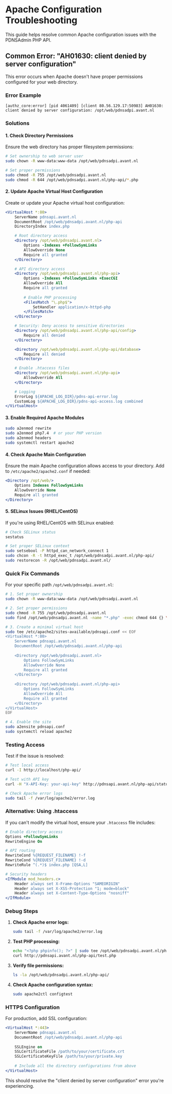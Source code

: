 # Apache Configuration Troubleshooting

This guide helps resolve common Apache configuration issues with the PDNSAdmin PHP API.

## Common Error: "AH01630: client denied by server configuration"

This error occurs when Apache doesn't have proper permissions configured for your web directory.

### Error Example
```
[authz_core:error] [pid 4061409] [client 80.56.129.17:50983] AH01630: client denied by server configuration: /opt/web/pdnsadpi.avant.nl
```

### Solutions

#### 1. Check Directory Permissions

Ensure the web directory has proper filesystem permissions:

```bash
# Set ownership to web server user
sudo chown -R www-data:www-data /opt/web/pdnsadpi.avant.nl

# Set proper permissions
sudo chmod -R 755 /opt/web/pdnsadpi.avant.nl
sudo chmod -R 644 /opt/web/pdnsadpi.avant.nl/php-api/*.php
```

#### 2. Update Apache Virtual Host Configuration

Create or update your Apache virtual host configuration:

```apache
<VirtualHost *:80>
    ServerName pdnsapi.avant.nl
    DocumentRoot /opt/web/pdnsadpi.avant.nl/php-api
    DirectoryIndex index.php

    # Root directory access
    <Directory /opt/web/pdnsadpi.avant.nl>
        Options -Indexes +FollowSymLinks
        AllowOverride None
        Require all granted
    </Directory>

    # API directory access
    <Directory /opt/web/pdnsadpi.avant.nl/php-api>
        Options -Indexes +FollowSymLinks +ExecCGI
        AllowOverride All
        Require all granted
        
        # Enable PHP processing
        <FilesMatch "\.php$">
            SetHandler application/x-httpd-php
        </FilesMatch>
    </Directory>

    # Security: Deny access to sensitive directories
    <Directory /opt/web/pdnsadpi.avant.nl/php-api/config>
        Require all denied
    </Directory>

    <Directory /opt/web/pdnsadpi.avant.nl/php-api/database>
        Require all denied
    </Directory>

    # Enable .htaccess files
    <Directory /opt/web/pdnsadpi.avant.nl/php-api>
        AllowOverride All
    </Directory>

    # Logging
    ErrorLog ${APACHE_LOG_DIR}/pdns-api-error.log
    CustomLog ${APACHE_LOG_DIR}/pdns-api-access.log combined
</VirtualHost>
```

#### 3. Enable Required Apache Modules

```bash
sudo a2enmod rewrite
sudo a2enmod php7.4  # or your PHP version
sudo a2enmod headers
sudo systemctl restart apache2
```

#### 4. Check Apache Main Configuration

Ensure the main Apache configuration allows access to your directory. Add to `/etc/apache2/apache2.conf` if needed:

```apache
<Directory /opt/web/>
    Options Indexes FollowSymLinks
    AllowOverride None
    Require all granted
</Directory>
```

#### 5. SELinux Issues (RHEL/CentOS)

If you're using RHEL/CentOS with SELinux enabled:

```bash
# Check SELinux status
sestatus

# Set proper SELinux context
sudo setsebool -P httpd_can_network_connect 1
sudo chcon -R -t httpd_exec_t /opt/web/pdnsadpi.avant.nl/php-api/
sudo restorecon -R /opt/web/pdnsadpi.avant.nl/
```

### Quick Fix Commands

For your specific path `/opt/web/pdnsadpi.avant.nl`:

```bash
# 1. Set proper ownership
sudo chown -R www-data:www-data /opt/web/pdnsadpi.avant.nl

# 2. Set proper permissions
sudo chmod -R 755 /opt/web/pdnsadpi.avant.nl
sudo find /opt/web/pdnsadpi.avant.nl -name "*.php" -exec chmod 644 {} \;

# 3. Create a minimal virtual host
sudo tee /etc/apache2/sites-available/pdnsapi.conf << EOF
<VirtualHost *:80>
    ServerName pdnsapi.avant.nl
    DocumentRoot /opt/web/pdnsadpi.avant.nl/php-api
    
    <Directory /opt/web/pdnsadpi.avant.nl>
        Options FollowSymLinks
        AllowOverride None
        Require all granted
    </Directory>
    
    <Directory /opt/web/pdnsadpi.avant.nl/php-api>
        Options FollowSymLinks
        AllowOverride All
        Require all granted
    </Directory>
</VirtualHost>
EOF

# 4. Enable the site
sudo a2ensite pdnsapi.conf
sudo systemctl reload apache2
```

### Testing Access

Test if the issue is resolved:

```bash
# Test local access
curl -I http://localhost/php-api/

# Test with API key
curl -H "X-API-Key: your-api-key" http://pdnsapi.avant.nl/php-api/status

# Check Apache error logs
sudo tail -f /var/log/apache2/error.log
```

### Alternative: Using .htaccess

If you can't modify the virtual host, ensure your `.htaccess` file includes:

```apache
# Enable directory access
Options +FollowSymLinks
RewriteEngine On

# API routing
RewriteCond %{REQUEST_FILENAME} !-f
RewriteCond %{REQUEST_FILENAME} !-d
RewriteRule ^(.*)$ index.php [QSA,L]

# Security headers
<IfModule mod_headers.c>
    Header always set X-Frame-Options "SAMEORIGIN"
    Header always set X-XSS-Protection "1; mode=block"
    Header always set X-Content-Type-Options "nosniff"
</IfModule>
```

### Debug Steps

1. **Check Apache error logs:**
   ```bash
   sudo tail -f /var/log/apache2/error.log
   ```

2. **Test PHP processing:**
   ```bash
   echo "<?php phpinfo(); ?>" | sudo tee /opt/web/pdnsadpi.avant.nl/php-api/test.php
   curl http://pdnsapi.avant.nl/php-api/test.php
   ```

3. **Verify file permissions:**
   ```bash
   ls -la /opt/web/pdnsadpi.avant.nl/php-api/
   ```

4. **Check Apache configuration syntax:**
   ```bash
   sudo apache2ctl configtest
   ```

### HTTPS Configuration

For production, add SSL configuration:

```apache
<VirtualHost *:443>
    ServerName pdnsapi.avant.nl
    DocumentRoot /opt/web/pdnsadpi.avant.nl/php-api
    
    SSLEngine on
    SSLCertificateFile /path/to/your/certificate.crt
    SSLCertificateKeyFile /path/to/your/private.key
    
    # Include all the directory configurations from above
</VirtualHost>
```

This should resolve the "client denied by server configuration" error you're experiencing.
